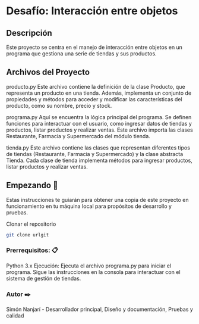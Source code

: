 # Desafío: Interacción entre objetos

## Descripción
Este proyecto se centra en el manejo de interacción entre objetos en un programa que gestiona una serie de tiendas y sus productos. 

## Archivos del Proyecto
producto.py
Este archivo contiene la definición de la clase Producto, que representa un producto en una tienda. Además, implementa un conjunto de propiedades y métodos para acceder y modificar las características del producto, como su nombre, precio y stock.

programa.py
Aquí se encuentra la lógica principal del programa. Se definen funciones para interactuar con el usuario, como ingresar datos de tiendas y productos, listar productos y realizar ventas. Este archivo importa las clases Restaurante, Farmacia y Supermercado del módulo tienda.

tienda.py
Este archivo contiene las clases que representan diferentes tipos de tiendas (Restaurante, Farmacia y Supermercado) y la clase abstracta Tienda. Cada clase de tienda implementa métodos para ingresar productos, listar productos y realizar ventas.

## Empezando 🚀
Estas instrucciones te guiarán para obtener una copia de este proyecto en funcionamiento en tu máquina local para propósitos de desarrollo y pruebas.

Clonar el repositorio

```bash
git clone urlgit
```

### Prerrequisitos: 📋

Python 3.x
Ejecución: Ejecuta el archivo programa.py para iniciar el programa. Sigue las instrucciones en la consola para interactuar con el sistema de gestión de tiendas.

### Autor ✒️
Simón Nanjarí - Desarrollador principal, Diseño y documentación, Pruebas y calidad
